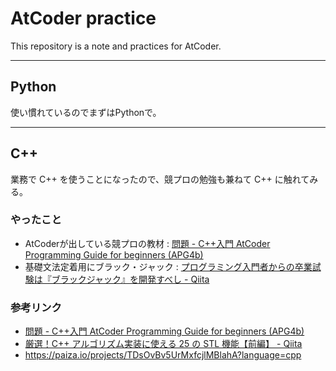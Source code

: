 # AtCoder practice

This repository is a note and practices for AtCoder.

---

## Python

使い慣れているのでまずはPythonで。

---

## C++

業務で C++ を使うことになったので、競プロの勉強も兼ねて C++ に触れてみる。

### やったこと

- AtCoderが出している競プロの教材 : [問題 - C++入門 AtCoder Programming Guide for beginners (APG4b)](https://atcoder.jp/contests/apg4b/tasks)
- 基礎文法定着用にブラック・ジャック : [プログラミング入門者からの卒業試験は『ブラックジャック』を開発すべし - Qiita](https://qiita.com/hirossyi73/items/cf8648c31898216312e5)

### 参考リンク

- [問題 - C++入門 AtCoder Programming Guide for beginners (APG4b)](https://atcoder.jp/contests/apg4b/tasks)
- [厳選！C++ アルゴリズム実装に使える 25 の STL 機能【前編】 - Qiita](https://qiita.com/e869120/items/518297c6816adb67f9a5)
- https://paiza.io/projects/TDsOvBv5UrMxfcjlMBlahA?language=cpp

